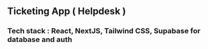 ## Ticketing App ( Helpdesk )

### Tech stack : React, NextJS, Tailwind CSS, Supabase for database and auth
